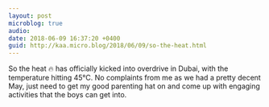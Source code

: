 ```yaml
---
layout: post
microblog: true
audio: 
date: 2018-06-09 16:37:20 +0400
guid: http://kaa.micro.blog/2018/06/09/so-the-heat.html
---
```

So the heat 🔥 has officially kicked into overdrive in Dubai, with the temperature hitting 45°C. No complaints from me as we had a pretty decent May, just need to get my good parenting hat on and come up with engaging activities that the boys can get into.
